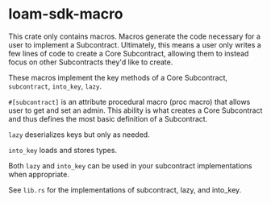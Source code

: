 # loam-sdk-macro

This crate only contains macros. Macros generate the code necessary for a user to implement a Subcontract. Ultimately, this means a user only writes a few lines of code to create a Core Subcontract, allowing them to instead focus on other Subcontracts they'd like to create.

These macros implement the key methods of a Core Subcontract, `subcontract`, `into_key`, `lazy`.

`#[subcontract]` is an attribute procedural macro (proc macro) that allows user to get and set an admin. This ability is what creates a Core Subcontract and thus defines the most basic definition of a Subcontract.

`lazy` deserializes keys but only as needed.

`into_key` loads and stores types.

Both `lazy` and `into_key` can be used in your subcontract implementations when appropriate.

See `lib.rs` for the implementations of subcontract, lazy, and into_key.